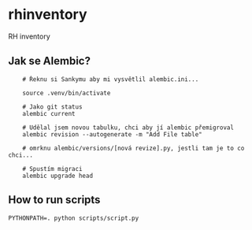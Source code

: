 # rhinventory
RH inventory 

## Jak se Alembic?

```
    # Řeknu si Sankymu aby mi vysvětlil alembic.ini...

    source .venv/bin/activate

    # Jako git status
    alembic current

    # Udělal jsem novou tabulku, chci aby jí alembic přemigroval
    alembic revision --autogenerate -m "Add File table"

    # omrknu alembic/versions/[nová revize].py, jestli tam je to co chci...

    # Spustím migraci
    alembic upgrade head
```

## How to run scripts

`PYTHONPATH=. python scripts/script.py`